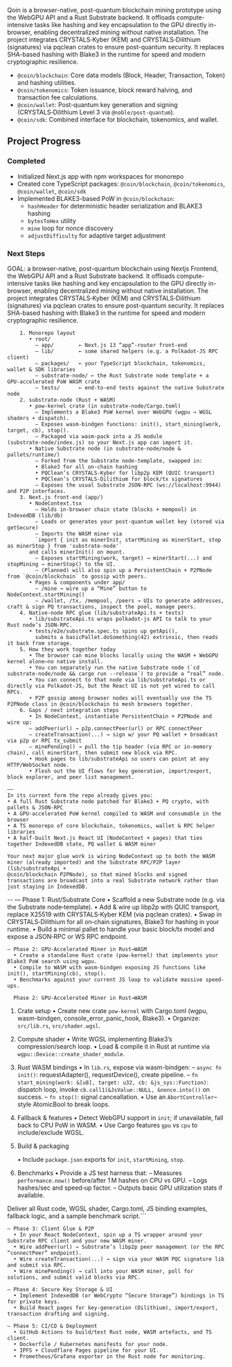 

Qoin is a browser-native, post-quantum blockchain mining prototype using the WebGPU API and a Rust Substrate backend. It offloads compute-intensive tasks like hashing and key encapsulation to the GPU directly in-browser, enabling decentralized mining without native installation. The project integrates CRYSTALS‑Kyber (KEM) and CRYSTALS‑Dilithium (signatures) via pqclean crates to ensure post-quantum security. It replaces SHA-based hashing with Blake3 in the runtime for speed and modern cryptographic resilience.



- `@coin/blockchain`: Core data models (Block, Header, Transaction, Token) and hashing utilities.
- `@coin/tokenomics`: Token issuance, block reward halving, and transaction fee calculations.
 - `@coin/wallet`: Post-quantum key generation and signing (CRYSTALS‑Dilithium Level 3 via `@noble/post-quantum`).
- `@coin/sdk`: Combined interface for blockchain, tokenomics, and wallet.

## Project Progress

### Completed
- Initialized Next.js app with npm workspaces for monorepo
- Created core TypeScript packages: `@coin/blockchain`, `@coin/tokenomics`, `@coin/wallet`, `@coin/sdk`
- Implemented BLAKE3-based PoW in `@coin/blockchain`:
  - `hashHeader` for deterministic header serialization and BLAKE3 hashing
  - `bytesToHex` utility
  - `mine` loop for nonce discovery
  - `adjustDifficulty` for adaptive target adjustment


### Next Steps

GOAL: a browser-native, post-quantum blockchain using Nextjs Frontend, the WebGPU API and a Rust Substrate backend. It offloads compute-intensive tasks like hashing and key encapsulation to the GPU directly in-browser, enabling decentralized mining without native installation. The project integrates CRYSTALS‑Kyber (KEM) and CRYSTALS‑Dilithium (signatures) via pqclean crates to ensure post-quantum security. It replaces SHA-based hashing with Blake3 in the runtime for speed and modern cryptographic resilience.


        1. Monorepo layout
           • root/
             – app/        ← Next.js 13 “app”‑router front‑end
             – lib/        ← some shared helpers (e.g. a Polkadot‑JS RPC client)
             – packages/   ← your TypeScript blockchain, tokenomics, wallet & SDK libraries
             – substrate‑node/ ← the Rust Substrate node template + a GPU‑accelerated PoW WASM crate
             – tests/      ← end‑to‑end tests against the native Substrate node
        2. substrate‑node (Rust + WASM)
           • pow‑kernel crate (in substrate‑node/Cargo.toml)
             – Implements a Blake3 PoW kernel over WebGPU (wgpu → WGSL shaders + dispatch).
             – Exposes wasm‑bindgen functions: init(), start_mining(work, target, cb), stop().
             – Packaged via wasm‑pack into a JS module (substrate‑node/index.js) so your Next.js app can import it.
           • Native Substrate node (in substrate‑node/node & pallets/runtime/)
             – Forked from the Substrate node‑template, swapped in:
             • Blake3 for all on‑chain hashing
             • PQClean’s CRYSTALS‑Kyber for libp2p KEM (QUIC transport)
             • PQClean’s CRYSTALS‑Dilithium for block/tx signatures
             – Exposes the usual Substrate JSON‑RPC (ws://localhost:9944) and P2P interfaces.
        3. Next.js front‑end (app/)
           • NodeContext.tsx
             – Holds in‑browser chain state (blocks + mempool) in IndexedDB (lib/db)
             – Loads or generates your post‑quantum wallet key (stored via getSecure)
             – Imports the WASM miner via
             `import { init as minerInit, startMining as minerStart, stop as minerStop } from 'substrate‑node'`
           and calls minerInit() on mount.
             – Exposes startMining(work, target) → minerStart(...) and stopMining → minerStop() to the UI.
             – (Planned) will also spin up a PersistentChain + P2PNode from `@coin/blockchain` to gossip with peers.
           • Pages & components under app/
             – /mine → wire up a “Mine” button to NodeContext.startMining()
             – /wallet, /tx, /mempool, /peers → UIs to generate addresses, craft & sign PQ transactions, inspect the pool, manage peers.
        4. Native‑node RPC glue (lib/substrateApi.ts + tests)
           • lib/substrateApi.ts wraps polkadot‑js API to talk to your Rust node’s JSON‑RPC.
           • tests/e2e/substrate.spec.ts spins up getApi(),
             submits a basicPallet.doSomething(42) extrinsic, then reads it back from storage.
        5. How they work together today
           • The browser can mine blocks locally using the WASM + WebGPU kernel alone—no native install.
           • You can separately run the native Substrate node (`cd substrate-node/node && cargo run --release`) to provide a “real” node.
           • You can connect to that node via lib/substrateApi.ts or directly via Polkadot‑JS, but the React UI is not yet wired to call RPCs.
           • P2P gossip among browser nodes will eventually use the TS P2PNode class in @coin/blockchain to mesh browsers together.
        6. Gaps / next integration steps
           • In NodeContext, instantiate PersistentChain + P2PNode and wire up:
           – addPeer(url) → p2p.connectPeer(url) or RPC connectPeer
           – createTransaction(...) → sign w/ your PQ wallet + broadcast via p2p or RPC tx_submit
           – minePending() → pull the tip header (via RPC or in‑memory chain), call minerStart, then submit new block via RPC.
           • Hook pages to lib/substrateApi so users can point at any HTTP/WebSocket node.
           • Flesh out the UI flows for key generation, import/export, block explorer, and peer list management.

    ——
    In its current form the repo already gives you:
    • A full Rust Substrate node patched for Blake3 + PQ crypto, with pallets & JSON‑RPC
    • A GPU‑accelerated PoW kernel compiled to WASM and consumable in the browser
    • A TS monorepo of core blockchain, tokenomics, wallet & RPC helper libraries
    • A half‑built Next.js React UI (NodeContext + pages) that ties together IndexedDB state, PQ wallet & WASM miner

    Your next major glue work is wiring NodeContext up to both the WASM miner (already imported) and the Substrate RPC/P2P layer (lib/substrateApi +
    @coin/blockchain P2PNode), so that mined blocks and signed transactions are broadcast into a real Substrate network rather than just staying in IndexedDB.
--
— Phase 1: Rust/Substrate Core
      • Scaffold a new Substrate node (e.g. via the Substrate node‑template).
      • Add & wire up libp2p with QUIC transport, replace X25519 with CRYSTALS‑Kyber KEM (via pqclean crates).
      • Swap in CRYSTALS‑Dilithium for all on‑chain signatures, Blake3 for hashing in your runtime.
      • Build a minimal pallet to handle your basic block/tx model and expose a JSON‑RPC or WS RPC endpoint.

    — Phase 2: GPU‑Accelerated Miner in Rust→WASM
      • Create a standalone Rust crate (pow-kernel) that implements your Blake3 PoW search using wgpu.
      • Compile to WASM with wasm-bindgen exposing JS functions like init(), startMining(cb), stop().
      • Benchmarks against your current JS loop to validate massive speed‐ups.

      Phase 2: GPU‑Accelerated Miner in Rust→WASM

1. Crate setup
   • Create new crate `pow-kernel` with Cargo.toml (wgpu, wasm-bindgen, console_error_panic_hook, Blake3).
   • Organize: `src/lib.rs`, `src/shader.wgsl`.

2. Compute shader
   • Write WGSL implementing Blake3’s compression/search loop.
   • Load & compile it in Rust at runtime via `wgpu::Device::create_shader_module`.

3. Rust WASM bindings
   • In `lib.rs`, expose via wasm-bindgen:
       – `async fn init()`: requestAdapter(), requestDevice(), create pipeline.
       – `fn start_mining(work: &[u8], target: u32, cb: &js_sys::Function)`: dispatch loop, invoke `cb.call1(&JsValue::NULL, &nonce.into())` on success.
       – `fn stop()`: signal canceallation.
   • Use an `AbortController`–style AtomicBool to break loops.

4. Fallback & features
   • Detect WebGPU support in `init`; if unavailable, fall back to CPU PoW in WASM.
   • Use Cargo features `gpu` vs `cpu` to include/exclude WGSL.

5. Build & packaging

   • Include `package.json` exports for `init`, `startMining`, `stop`.

6. Benchmarks
   • Provide a JS test harness that:
       – Measures `performance.now()` before/after 1 M hashes on CPU vs GPU.
       – Logs hashes/sec and speed‑up factor.
       – Outputs basic GPU utilization stats if available.

Deliver all Rust code, WGSL shader, Cargo.toml, JS binding examples, fallback logic, and a sample benchmark script.```

    — Phase 3: Client Glue & P2P
      • In your React NodeContext, spin up a TS wrapper around your Substrate RPC client and your new WASM miner.
      • Wire addPeer(url) → Substrate’s libp2p peer management (or the RPC “connectPeer” endpoint).
      • Wire createTransaction(...) → sign via your WASM PQC signature lib and submit via RPC.
      • Wire minePending() → call into your WASM miner, poll for solutions, and submit valid blocks via RPC.

    — Phase 4: Secure Key Storage & UI
      • Implement IndexedDB (or WebCrypto “Secure Storage”) bindings in TS for private keys.
      • Build React pages for key‐generation (Dilithium), import/export, transaction drafting and signing.

    — Phase 5: CI/CD & Deployment
      • GitHub Actions to build/test Rust node, WASM artefacts, and TS client.
      • Dockerfile / Kubernetes manifests for your node.
      • IPFS + Cloudflare Pages pipeline for your UI.
      • Prometheus/Grafana exporter in the Rust node for monitoring.